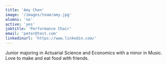 ```yaml
---
title: 'Amy Chen'
image: '/images/team/amy.jpg'
alumni: 'no'
active: 'yes'
jobtitle: 'Performance Chair'
email: 'peter@test.com'
linkedinurl: 'https://www.linkedin.com/'
---
```


Junior majoring in Actuarial Science and Economics with a minor in Music. Love to make and eat food with friends.
